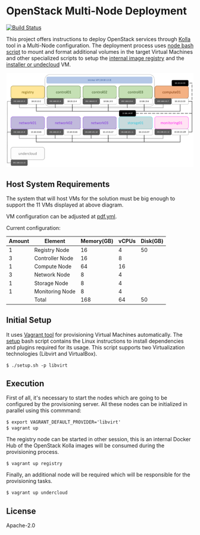 # OpenStack Multi-Node Deployment
[![Build Status](https://travis-ci.org/electrocucaracha/openstack-multinode.png)](https://travis-ci.org/electrocucaracha/openstack-multinode)

This project offers instructions to deploy OpenStack services through
[Kolla][1] tool in a Multi-Node configuration. The deployment process
uses [node bash script](node.sh) to mount and format additional volumes
in the target Virtual Machines and other specialized scripts to setup
the [internal image registry](registry.sh) and the
[installer or undecloud](undercloud.sh) VM.

![Diagram](doc/img/diagram.png)

## Host System Requirements

The system that will host VMs for the solution must be big enough to support
the 11 VMs displayed at above diagram.

VM configuration can be adjusted at [pdf.yml](config/pdf.yml).

Current configuration:

| Amount | Element           | Memory(GB) | vCPUs | Disk(GB) |
|--------|-------------------|------------|-------|----------|
| 1      | Registry Node     | 16         | 4     | 50       |
| 3      | Controller Node   | 16         | 8     |          |
| 1      | Compute Node      | 64         | 16    |          |
| 3      | Network Node      | 8          | 4     |          |
| 1      | Storage Node      | 8          | 4     |          |
| 1      | Monitoring Node   | 8          | 4     |          |
|        | Total             | 168        | 64    | 50       |

## Initial Setup

It uses [Vagrant tool][2] for provisioning Virtual Machines
automatically. The [setup](setup.sh) bash script contains the
Linux instructions to install dependencies and plugins required for
its usage. This script supports two Virtualization technologies
(Libvirt and VirtualBox).

    $ ./setup.sh -p libvirt

## Execution

First of all, it's necessary to start the nodes which are going to be
configured by the provisioning server. All these nodes can be
initialized in parallel using this commmand:

    $ export VAGRANT_DEFAULT_PROVIDER='libvirt'
    $ vagrant up

The registry node can be started in other session, this is an internal
Docker Hub of the OpenStack Kolla images will be consumed during the 
provisioning process.

    $ vagrant up registry

Finally, an additional node will be required which will be
responsible for the provisioning tasks.

    $ vagrant up undercloud

## License

Apache-2.0

[1]: https://docs.openstack.org/kolla/latest/
[2]: https://www.vagrantup.com/
